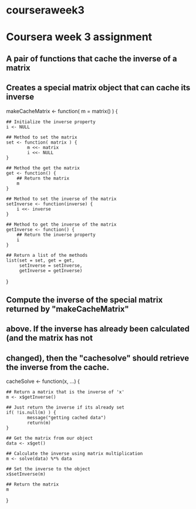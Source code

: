 # courseraweek3
# Coursera week 3 assignment
## A pair of functions that cache the inverse of a matrix


## Creates a special matrix object that can cache its inverse
makeCacheMatrix <- function( m = matrix() ) {

	## Initialize the inverse property
    i <- NULL

    ## Method to set the matrix
    set <- function( matrix ) {
            m <<- matrix
            i <<- NULL
    }

    ## Method the get the matrix
    get <- function() {
    	## Return the matrix
    	m
    }

    ## Method to set the inverse of the matrix
    setInverse <- function(inverse) {
        i <<- inverse
    }

    ## Method to get the inverse of the matrix
    getInverse <- function() {
        ## Return the inverse property
        i
    }

    ## Return a list of the methods
    list(set = set, get = get,
         setInverse = setInverse,
         getInverse = getInverse)
}


## Compute the inverse of the special matrix returned by "makeCacheMatrix"
## above. If the inverse has already been calculated (and the matrix has not
## changed), then the "cachesolve" should retrieve the inverse from the cache.
cacheSolve <- function(x, ...) {

    ## Return a matrix that is the inverse of 'x'
    m <- x$getInverse()

    ## Just return the inverse if its already set
    if( !is.null(m) ) {
            message("getting cached data")
            return(m)
    }

    ## Get the matrix from our object
    data <- x$get()

    ## Calculate the inverse using matrix multiplication
    m <- solve(data) %*% data

    ## Set the inverse to the object
    x$setInverse(m)

    ## Return the matrix
    m
}
